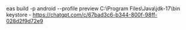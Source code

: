 eas build -p android --profile preview
C:\Program Files\Java\jdk-17\bin
keystore - https://chatgpt.com/c/67bad3c6-b344-800f-98ff-028d2f9d72e9